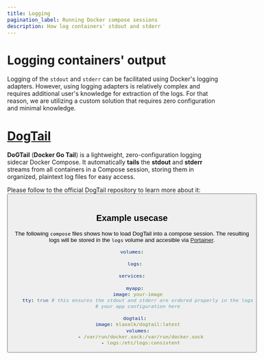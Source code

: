```yaml
---
title: Logging
pagination_label: Running Docker compose sessions
description: How log containers' stdout and stderr
---
```


# Logging containers' output

Logging of the `stdout` and `stderr` can be facilitated using Docker's logging adapters.
However, using logging adapters is relatively complex and requires additional user's knowledge for extraction of the logs.
For that reason, we are utilizing a custom solution that requires zero configuration and minimal knowledge.

# [DogTail](https://github.com/klaxalk/dogtail)

**DoGTail** (**Docker Go Tail**) is a lightweight, zero-configuration logging sidecar Docker Compose.
It automatically **tails** the **stdout** and **stderr** streams from all containers in a Compose session, storing them in organized, plaintext log files for easy access.

Please follow to the official DogTail repository to learn more about it:
<Button label="🔗 klaxalk/dogtail repository" link="https://github.com/klaxalk/dogtail" block /><br />

## Example usecase

The following `compose` files shows how to load DogTail into a compose session.
The resulting logs will be stored in the `logs` volume and accesible via [Portainer](/docs/prerequisites/portainer).

```yaml
volumes:

  logs:

services:

  myapp:
    image: your-image
    tty: true # this ensures the stdout and stderr are ordered properly in the logs
    # your app configuration here

  dogtail:
    image: klaxalk/dogtail:latest
    volumes:
      - /var/run/docker.sock:/var/run/docker.sock
      - logs:/etc/logs:consistent
```
